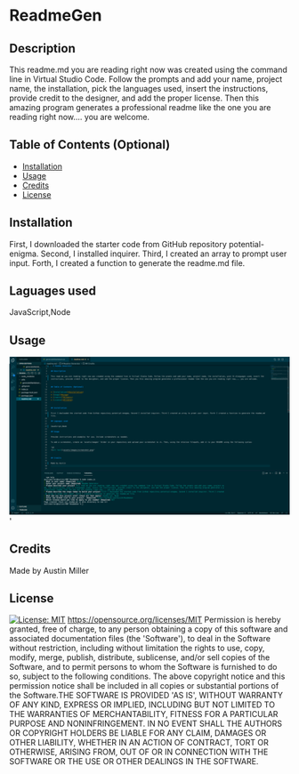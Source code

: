 
  # ReadmeGen

## Description 

This readme.md you are reading right now was created using the command line in Virtual Studio Code. Follow the prompts and add your name, project name, the installation, pick the languages used, insert the instructions, provide credit to the designer, and add the proper license. Then this amazing program generates a professional readme like the one you are reading right now.... you are welcome.


## Table of Contents (Optional)

* [Installation](#installation)
* [Usage](#usage)
* [Credits](#credits)
* [License](#license)


## Installation

First, I downloaded the starter code from GitHub repository potential-enigma. Second, I installed inquirer. Third, I created an array to prompt user input. Forth, I created a function to generate the readme.md file.

## Laguages used 

JavaScript,Node

## Usage 

![alt text](assets/screenshot.png)'


## Credits

Made by Austin Miller


## License

[![License: MIT](https://img.shields.io/badge/License-MIT-yellow.svg)](https://opensource.org/licenses/MIT)
https://opensource.org/licenses/MIT
Permission is hereby granted, free of charge, to any person obtaining a copy of this software and associated documentation files (the 'Software'), to deal in the Software without restriction, including without limitation the rights to use, copy, modify, merge, publish, distribute, sublicense, and/or sell copies of the Software, and to permit persons to whom the Software is furnished to do so, subject to the following conditions. The above copyright notice and this permission notice shall be included in all copies or substantial portions of the Software.THE SOFTWARE IS PROVIDED 'AS IS', WITHOUT WARRANTY OF ANY KIND, EXPRESS OR IMPLIED, INCLUDING BUT NOT LIMITED TO THE WARRANTIES OF MERCHANTABILITY, FITNESS FOR A PARTICULAR PURPOSE AND NONINFRINGEMENT. IN NO EVENT SHALL THE AUTHORS OR COPYRIGHT HOLDERS BE LIABLE FOR ANY CLAIM, DAMAGES OR OTHER LIABILITY, WHETHER IN AN ACTION OF CONTRACT, TORT OR OTHERWISE, ARISING FROM, OUT OF OR IN CONNECTION WITH THE SOFTWARE OR THE USE OR OTHER DEALINGS IN THE SOFTWARE.

